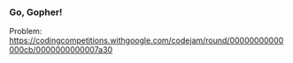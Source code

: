 ### Go, Gopher!

Problem:  
https://codingcompetitions.withgoogle.com/codejam/round/00000000000000cb/0000000000007a30